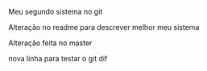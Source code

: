 Meu segundo sistema no git

Alteração no readme para descrever melhor meu sistema

Alteração feita no master

nova linha para testar o git dif